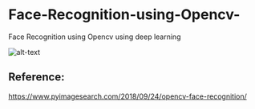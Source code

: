 # Face-Recognition-using-Opencv-
Face Recognition using Opencv using deep learning

![alt-text](https://media.giphy.com/media/47JkhGxZRRMQHTh4x3/giphy.gif)

Reference:
----------
https://www.pyimagesearch.com/2018/09/24/opencv-face-recognition/
